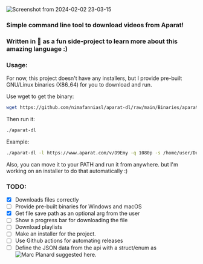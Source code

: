 ![Screenshot from 2024-02-02 23-03-15](https://github.com/nimafanniasl/aparat-dl/assets/76901932/5af2b4b8-8d09-4563-b32e-1591c839c824)

### Simple command line tool to download videos from Aparat!
### Written in 🦀 as a fun side-project to learn more about this amazing language :)

### Usage:
For now, this project doesn't have any installers, but I provide pre-built GNU/Linux binaries (X86_64) for you to download and run.

Use wget to get the binary:

```bash
wget https://github.com/nimafanniasl/aparat-dl/raw/main/Binaries/aparat-dl
```

Then run it:

```bash
./aparat-dl
```

Example:

```bash
./aparat-dl -l https://www.aparat.com/v/D9Emy -q 1080p -s /home/user/Downloads
```

Also, you can move it to your PATH and run it from anywhere. but I'm working on an installer to do that automatically :)

### TODO:
- [x] Downloads files correctly
- [ ] Provide pre-built binaries for Windows and macOS
- [x] Get file save path as an optional arg from the user
- [ ] Show a progress bar for downloading the file
- [ ] Download playlists
- [ ] Make an installer for the project.
- [ ] Use Github actions for automating releases
- [ ] Define the JSON data from the api with a struct/enum as ![Marc Planard suggested here.](https://mstdn.social/@corpsmoderne@mamot.fr/111867224367431809)